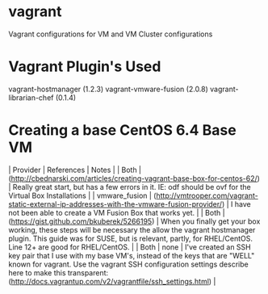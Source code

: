 vagrant
=======

Vagrant configurations for VM and VM Cluster configurations

# Vagrant Plugin's Used

vagrant-hostmanager (1.2.3)
vagrant-vmware-fusion (2.0.8)
vagrant-librarian-chef (0.1.4)

# Creating a base CentOS 6.4 Base VM

| Provider | References | Notes |
| Both | (http://cbednarski.com/articles/creating-vagrant-base-box-for-centos-62/) | Really great start, but has a few errors in it. IE: odf should be ovf for the Virtual Box Installations |
| vmware_fusion | (http://vmtrooper.com/vagrant-static-external-ip-addresses-with-the-vmware-fusion-provider/) | I have not been able to create a VM Fusion Box that works yet. |
| Both | (https://gist.github.com/bkuberek/5266195) | When you finally get your box working, these steps will be necessary the allow the vagrant hostmanager plugin.  This guide was for SUSE, but is relevant, partly, for RHEL/CentOS.  Line 12+ are good for RHEL/CentOS. |
| Both | none | I've created an SSH key pair that I use with my base VM's, instead of the keys that are "WELL" known for vagrant.  Use the vagrant SSH configuration settings describe here to make this transparent: (http://docs.vagrantup.com/v2/vagrantfile/ssh_settings.html) |

